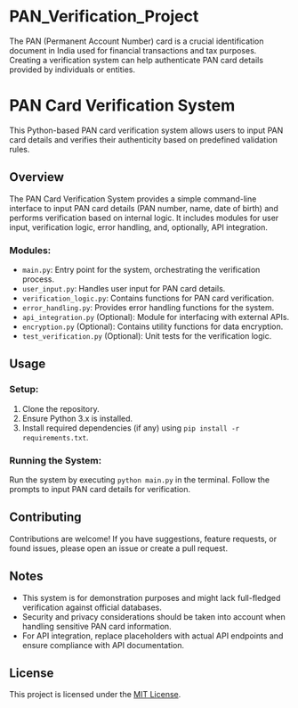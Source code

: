 # PAN_Verification_Project
The PAN (Permanent Account Number) card is a crucial identification document in India used for financial transactions and tax purposes. Creating a verification system can help authenticate PAN card details provided by individuals or entities.

# PAN Card Verification System

This Python-based PAN card verification system allows users to input PAN card details and verifies their authenticity based on predefined validation rules.

## Overview

The PAN Card Verification System provides a simple command-line interface to input PAN card details (PAN number, name, date of birth) and performs verification based on internal logic. It includes modules for user input, verification logic, error handling, and, optionally, API integration.

### Modules:

- `main.py`: Entry point for the system, orchestrating the verification process.
- `user_input.py`: Handles user input for PAN card details.
- `verification_logic.py`: Contains functions for PAN card verification.
- `error_handling.py`: Provides error handling functions for the system.
- `api_integration.py` (Optional): Module for interfacing with external APIs.
- `encryption.py` (Optional): Contains utility functions for data encryption.
- `test_verification.py` (Optional): Unit tests for the verification logic.

## Usage

### Setup:

1. Clone the repository.
2. Ensure Python 3.x is installed.
3. Install required dependencies (if any) using `pip install -r requirements.txt`.

### Running the System:

Run the system by executing `python main.py` in the terminal. Follow the prompts to input PAN card details for verification.

## Contributing

Contributions are welcome! If you have suggestions, feature requests, or found issues, please open an issue or create a pull request.

## Notes

- This system is for demonstration purposes and might lack full-fledged verification against official databases.
- Security and privacy considerations should be taken into account when handling sensitive PAN card information.
- For API integration, replace placeholders with actual API endpoints and ensure compliance with API documentation.

## License

This project is licensed under the [MIT License](LICENSE).
